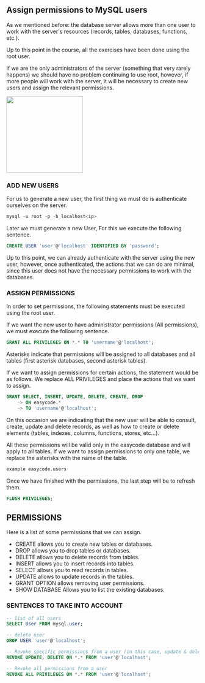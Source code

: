 ## Assign permissions to MySQL users
As we mentioned before: the database server allows more than one user to work with the server's resources (records, tables, databases, functions, etc.).

Up to this point in the course, all the exercises have been done using the root user.

If we are the only administrators of the server (something that very rarely happens) we should have no problem continuing to use root, however, if more people will work with the server, it will be necessary to create new users and assign the relevant permissions.

<img height='200' src='https://i.imgur.com/L0j46Th.png?raw=true'>

### ADD NEW USERS
For us to generate a new user, the first thing we must do is authenticate ourselves on the server.
```powershell
mysql -u root -p -h localhost<ip>
```

Later we must generate a new User, For this we execute the following sentence.

```sql
CREATE USER 'user'@'localhost' IDENTIFIED BY 'password';
```

Up to this point, we can already authenticate with the server using the new user, however, once authenticated, the actions that we can do are minimal, since this user does not have the necessary permissions to work with the databases.

### ASSIGN PERMISSIONS
In order to set permissions, the following statements must be executed using the root user.

If we want the new user to have administrator permissions (All permissions), we must execute the following sentence.

```sql
GRANT ALL PRIVILEGES ON *.* TO 'username'@'localhost';
```

Asterisks indicate that permissions will be assigned to all databases and all tables (first asterisk databases, second asterisk tables).

If we want to assign permissions for certain actions, the statement would be as follows. We replace ALL PRIVILEGES and place the actions that we want to assign.

```sql
GRANT SELECT, INSERT, UPDATE, DELETE, CREATE, DROP
    -> ON easycode.*
    -> TO 'username'@'localhost';
```

On this occasion we are indicating that the new user will be able to consult, create, update and delete records, as well as how to create or delete elements (tables, indexes, columns, functions, stores, etc...).

All these permissions will be valid only in the easycode database and will apply to all tables.
If we want to assign permissions to only one table, we replace the asterisks with the name of the table.

```sql
example easycode.users
```

Once we have finished with the permissions, the last step will be to refresh them.

```sql
FLUSH PRIVILEGES;
```

## PERMISSIONS
Here is a list of some permissions that we can assign.

* CREATE allows you to create new tables or databases.
* DROP allows you to drop tables or databases.
* DELETE allows you to delete records from tables.
* INSERT allows you to insert records into tables.
* SELECT allows you to read records in tables.
* UPDATE allows to update records in the tables.
* GRANT OPTION allows removing user permissions.
* SHOW DATABASE Allows you to list the existing databases.

### SENTENCES TO TAKE INTO ACCOUNT

```sql
-- list of all users
SELECT User FROM mysql.user;

-- delete user
DROP USER 'user'@'localhost';

-- Revoke specific permissions from a user (in this case, update & delete)
REVOKE UPDATE, DELETE ON *.* FROM 'user'@'localhost';

-- Revoke all permissions from a user
REVOKE ALL PRIVILEGES ON *.* FROM 'user'@'localhost';
```